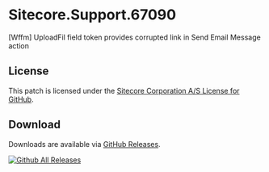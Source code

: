 # Sitecore.Support.67090
[Wffm] UploadFil field token provides corrupted link in Send Email Message action

## License  
This patch is licensed under the [Sitecore Corporation A/S License for GitHub](https://github.com/sitecoresupport/Sitecore.Support.67090/blob/master/LICENSE).  

## Download  
Downloads are available via [GitHub Releases](https://github.com/sitecoresupport/Sitecore.Support.67090/releases).  

[![Github All Releases](https://img.shields.io/github/downloads/SitecoreSupport/Sitecore.Support.67090/total.svg)](https://github.com/SitecoreSupport/Sitecore.Support.67090/releases)
